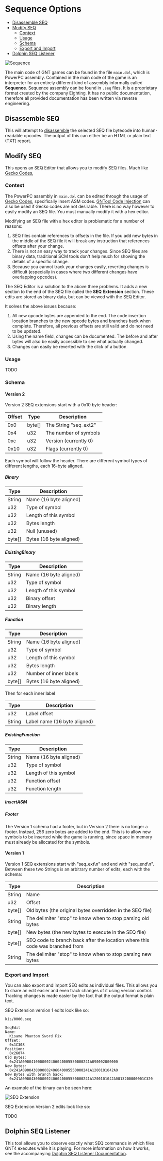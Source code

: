 # Sequence Options

- [Disassemble SEQ](#disassemble-seq)
- [Modify SEQ](#modify-seq)
  - [Context](#context)
  - [Usage](#usage)
  - [Schema](#schema)
  - [Export and Import](#export-and-import)
- [Dolphin SEQ Listener](#dolphin-seq-listener)

![Sequence](/docs/sequence.png?raw=true "Sequence")

The main code of GNT games can be found in the file `main.dol`, which is PowerPC assembly.
Contained in the main code of the game is an interpreter for an entirely different kind of assembly
informally called **Sequence**. Sequence assembly can be found in `.seq` files. It is a proprietary
format created by the company Eighting. It has no public documentation, therefore all provided
documentation has been written via reverse engineering.

## Disassemble SEQ

This will attempt to [disassemble](https://en.wikipedia.org/wiki/Disassembler) the selected SEQ
file bytecode into human-readable opcodes. The output of this can either be an HTML or plain text
(TXT) report.

## Modify SEQ

This opens an SEQ Editor that allows you to modify SEQ files. Much like
[Gecko Codes](https://github.com/NicholasMoser/Naruto-GNT-Modding/blob/master/general/docs/guides/gecko_codetype_documentation.md),

### Context

The PowerPC assembly in `main.dol` can be edited through the usage of
[Gecko Codes](https://github.com/NicholasMoser/Naruto-GNT-Modding/blob/master/general/docs/guides/gecko_codetype_documentation.md),
specifically Insert ASM codes.
[GNTool Code Injection](/docs/code_injection.md) can also be used if Gecko codes are
not desirable. There is no way however to easily modify an SEQ file. You must manually modify it
with a hex editor.

Modifying an SEQ file with a hex editor is problematic for a number of reasons:

1. SEQ files contain references to offsets in the file. If you add new bytes in the middle of the
   SEQ file it will break any instruction that references offsets after your change.
2. There is not an easy way to track your changes. Since SEQ files are binary data, traditional SCM
   tools don't help much for showing the details of a specific change.
3. Because you cannot track your changes easily, reverting changes is difficult (especially in cases
   where two different changes have overlapping opcodes).

The SEQ Editor is a solution to the above three problems. It adds a new section to the end of the
SEQ file called the **SEQ Extension** section. These edits are stored as binary data, but can be
viewed with the SEQ Editor.

It solves the above issues because:

1. All new opcode bytes are appended to the end. The code insertion location branches to the new
   opcode bytes and branches back when complete. Therefore, all previous offsets are still valid
   and do not need to be updated.
2. Using the name field, changes can be documented. The before and after bytes will also be easily
   accessible to see what actually changed.
3. Changes can easily be reverted with the click of a button.

### Usage

TODO

### Schema

#### Version 2

Version 2 SEQ extensions start with a 0x10 byte header:

| Offset | Type   | Description           |
|--------|--------|-----------------------|
| 0x0    | byte[] | The String "seq_ext2" |
| 0x4    | u32    | The number of symbols |
| 0xc    | u32    | Version (currently 0) |
| 0x10   | u32    | Flags (currently 0)   |

Each symbol will follow the header. There are different symbol types of different lengths,
each 16-byte aligned.

##### Binary

| Type   | Description             |
|--------|-------------------------|
| String | Name (16 byte aligned)  |
| u32    | Type of symbol          |
| u32    | Length of this symbol   |
| u32    | Bytes length            |
| u32    | Null (unused)           |
| byte[] | Bytes (16 byte aligned) |

##### ExistingBinary

| Type   | Description            |
|--------|------------------------|
| String | Name (16 byte aligned) |
| u32    | Type of symbol         |
| u32    | Length of this symbol  |
| u32    | Binary offset          |
| u32    | Binary length          |

##### Function

| Type   | Description             |
|--------|-------------------------|
| String | Name (16 byte aligned)  |
| u32    | Type of symbol          |
| u32    | Length of this symbol   |
| u32    | Bytes length            |
| u32    | Number of inner labels  |
| byte[] | Bytes (16 byte aligned) |

Then for each inner label

| Type   | Description                  |
|--------|------------------------------|
| u32    | Label offset                 |
| String | Label name (16 byte aligned) |

##### ExistingFunction

| Type   | Description            |
|--------|------------------------|
| String | Name (16 byte aligned) |
| u32    | Type of symbol         |
| u32    | Length of this symbol  |
| u32    | Function offset        |
| u32    | Function length        |

##### InsertASM

##### Footer

The Version 1 schema had a footer, but in Version 2 there is no longer a footer.
Instead, 256 zero bytes are added to the end. This is to allow new symbols to be inserted
while the game is running, since space in memory must already be allocated for the symbols.

#### Version 1

Version 1 SEQ extensions start with "seq_ext\n" and end with "seq_end\n". Between these two Strings
is an arbitrary number of edits, each with the schema:

| Type   | Description                                                                  |
|--------|------------------------------------------------------------------------------|
| String | Name                                                                         |
| u32    | Offset                                                                       |
| byte[] | Old bytes (the original bytes overridden in the SEQ file)                    |
| String | The delimiter "stop" to know when to stop parsing old bytes                  |
| byte[] | New bytes (the new bytes to execute in the SEQ file)                         |
| byte[] | SEQ code to branch back after the location where this code was branched from |
| String | The delimiter "stop" to know when to stop parsing new bytes                  |

### Export and Import

You can also export and import SEQ edits as individual files. This allows you to share an edit
easier and even track changes of it using version control. Tracking changes is made easier by the
fact that the output format is plain text.

SEQ Extension version 1 edits look like so:

```seqedit
kis/0000.seq

SeqEdit
Name:
  Kisame Phantom Sword Fix
Offset:
  0x1C308
Position:
  0x26074
Old Bytes:
  0x241A0900410000002406040005550000241A090002000000
New Bytes:
  0x241A0900430000002406040005550000241A1200101042A0
New Bytes with branch back:
  0x241A0900430000002406040005550000241A1200101042A0013200000001C320
```

An example of the binary can be seen here:

![SEQ Extension](/docs/seqext.png?raw=true "SEQ Editor")

SEQ Extension Version 2 edits look like so:

TODO

## Dolphin SEQ Listener

This tool allows you to observe exactly what SEQ commands in which files GNT4 executes while it is playing. For more information on how it works, see the accompanying [Dolphin SEQ Listener Documentation](/docs/seq_listener.md).
